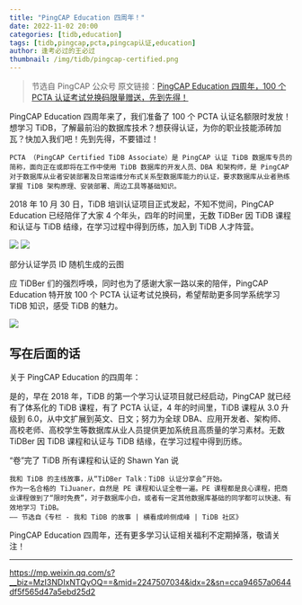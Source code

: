 ```yaml
---
title: "PingCAP Education 四周年！"
date: 2022-11-02 20:00
categories: [tidb,education]
tags: [tidb,pingcap,pcta,pingcap认证,education]
author: 逢考必过的王必过
thumbnail: /img/tidb/pingcap-certified.png
---
```


> 节选自 PingCAP 公众号
> 原文链接：[PingCAP Education 四周年，100 个 PCTA 认证考试兑换码限量赠送，先到先得！](https://mp.weixin.qq.com/s?__biz=MzI3NDIxNTQyOQ==&mid=2247507034&idx=2&sn=cca94657a0644df5f565d47a5ebd25d2)

PingCAP Education 四周年来了，我们准备了 100 个 PCTA 认证名额限时发放！想学习 TiDB，了解最前沿的数据库技术？想获得认证，为你的职业技能添砖加瓦？快加入我们吧！先到先得，不要错过！


    PCTA （PingCAP Certified TiDB Associate）是 PingCAP 认证 TiDB 数据库专员的简称，面向正在或即将在工作中使用 TiDB 数据库的开发人员、DBA 和架构师，是 PingCAP 对于数据库从业者安装部署及日常运维分布式关系型数据库能力的认证，要求数据库从业者熟练掌握 TiDB 架构原理、安装部署、周边工具等基础知识。

2018 年 10 月 30 日，TiDB 培训认证项目正式发起，不知不觉间，PingCAP Education 已经陪伴了大家 4 个年头，四年的时间里，无数 TiDBer 因 TiDB 课程和认证与 TiDB 结缘，在学习过程中得到历练，加入到 TiDB 人才阵营。

![](pe-1.png)
![](pe-2.png)

部分认证学员 ID 随机生成的云图


应 TiDBer 们的强烈呼唤，同时也为了感谢大家一路以来的陪伴，PingCAP Education 特开放 100 个 PCTA 认证考试兑换码，希望帮助更多同学系统学习 TiDB 知识，感受 TiDB 的魅力。

![](pe-3.png)

## 写在后面的话

关于 PingCAP Education 的四周年：

是的，早在 2018 年，TiDB 的第一个学习认证项目就已经启动，PingCAP 就已经有了体系化的 TiDB 课程，有了 PCTA 认证，4 年的时间里，TiDB 课程从 3.0 升级到 6.0，从中文扩展到英文、日文；努力为全球 DBA、应用开发者、架构师、高校老师、高校学生等数据库从业人员提供更加系统且高质量的学习素材。无数 TiDBer 因 TiDB 课程和认证与 TiDB 结缘，在学习过程中得到历练。

“卷”完了 TiDB 所有课程和认证的 Shawn Yan 说

    我和 TiDB 的主线故事，从“TiDBer Talk：TiDB 认证分享会”开始。
    作为一名合格的 TiJuaner，自然是 PE 课程和认证全卷一遍。PE 课程都是良心课程，把商业课程做到了“限时免费”，对于数据库小白，或者有一定其他数据库基础的同学都可以快速、有效地学习 TiDB。
    —— 节选自《专栏 - 我和 TiDB 的故事 | 横看成岭侧成峰 | TiDB 社区》

PingCAP Education 四周年，还有更多学习认证相关福利不定期掉落，敬请关注！

---
https://mp.weixin.qq.com/s?__biz=MzI3NDIxNTQyOQ==&mid=2247507034&idx=2&sn=cca94657a0644df5f565d47a5ebd25d2
